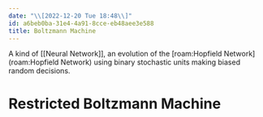 ```yaml
---
date: "\\[2022-12-20 Tue 18:48\\]"
id: a6beb0ba-31e4-4a91-8cce-eb48aee3e588
title: Boltzmann Machine
---
```


A kind of [[Neural Network]], an evolution of the [roam:Hopfield Network](roam:Hopfield Network) using binary stochastic units making biased random decisions.

# Restricted Boltzmann Machine
